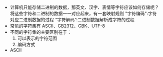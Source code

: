- 计算机只能存储二进制的数据，那英文、汉字、表情等字符应该如何存储呢？
  将这些字符和二进制的数据一一对应起来，有一套映射规则
  "字符编码":字符对应二进制数据的过程
  “字符解码”:二进制数据解析成字符的过程
- 常见的字符集有 ASCII、GB2312、GBK、UTF-8
- 不同的字符集的主要区别在于：
  1. 可以表示的字符范围
  2. 编码方式
- ASCII